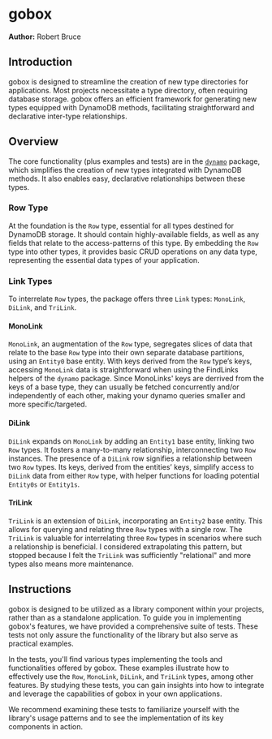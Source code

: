 # gobox
**Author:** Robert Bruce

## Introduction

gobox is designed to streamline the creation of new type directories for applications. Most projects necessitate a type directory, often requiring database storage. gobox offers an efficient framework for generating new types equipped with DynamoDB methods, facilitating straightforward and declarative inter-type relationships. 

## Overview

The core functionality (plus examples and tests) are in the [`dynamo`](./dynamo/README.md) package, which simplifies the creation of new types integrated with DynamoDB methods. It also enables easy, declarative relationships between these types.

### Row Type

At the foundation is the `Row` type, essential for all types destined for DynamoDB storage. It should contain highly-available fields, as well as any fields that relate to the access-patterns of this type. By embedding the `Row` type into other types, it provides basic CRUD operations on any data type, representing the essential data types of your application.

### Link Types

To interrelate `Row` types, the package offers three `Link` types: `MonoLink`, `DiLink`, and `TriLink`.

#### MonoLink 

`MonoLink`, an augmentation of the `Row` type, segregates slices of data that relate to the base `Row` type into their own separate database partitions, using an `Entity0` base entity. With keys derived from the `Row` type’s keys, accessing `MonoLink` data is straightforward when using the FindLinks helpers of the `dynamo` package. Since MonoLinks' keys are derrived from the keys of a base type, they can usually be fetched concurrently and/or independently of each other, making your dynamo queries smaller and more specific/targeted.

#### DiLink

`DiLink` expands on `MonoLink` by adding an `Entity1` base entity, linking two `Row` types. It fosters a many-to-many relationship, interconnecting two `Row` instances. The presence of a `DiLink` row signifies a relationship between two `Row` types. Its keys, derived from the entities’ keys, simplify access to `DiLink` data from either `Row` type, with helper functions for loading potential `Entity0s` or `Entity1s`. 

#### TriLink

`TriLink` is an extension of `DiLink`, incorporating an `Entity2` base entity. This allows for querying and relating three `Row` types with a single row. The `TriLink` is valuable for interrelating three `Row` types in scenarios where such a relationship is beneficial. I considered extrapolating this pattern, but stopped because I felt the `TriLink` was sufficiently "relational" and more types also means more maintenance. 

## Instructions 

gobox is designed to be utilized as a library component within your projects, rather than as a standalone application. To guide you in implementing gobox's features, we have provided a comprehensive suite of tests. These tests not only assure the functionality of the library but also serve as practical examples. 

In the tests, you'll find various types implementing the tools and functionalities offered by gobox. These examples illustrate how to effectively use the `Row`, `MonoLink`, `DiLink`, and `TriLink` types, among other features. By studying these tests, you can gain insights into how to integrate and leverage the capabilities of gobox in your own applications.

We recommend examining these tests to familiarize yourself with the library's usage patterns and to see the implementation of its key components in action.

